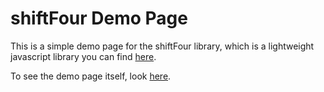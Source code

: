 # shiftFour Demo Page
This is a simple demo page for the shiftFour library, which is a lightweight javascript library you can find [here](https://github.com/theimberger/shiftfour).

To see the demo page itself, look [here](https://theimberger.github.io/shiftfour_demo/).
